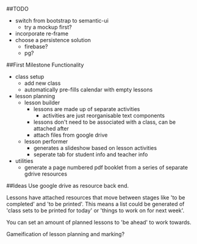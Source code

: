 ##TODO
+ switch from bootstrap to semantic-ui
  + try a mockup first?
+ incorporate re-frame
+ choose a persistence solution
  + firebase?
  + pg?

##First Milestone Functionality

+ class setup
  + add new class
  + automatically pre-fills calendar with empty lessons
+ lesson planning
  + lesson builder
    + lessons are made up of separate activities
      + activities are just reorganisable text components
    + lessons don't need to be associated with a class, can be attached after
    + attach files from google drive
  + lesson performer
    + generates a slideshow based on lesson activities
    + seperate tab for student info and teacher info
+ utilities
  + generate a page numbered pdf booklet from a series of separate gdrive resources

##Ideas
Use google drive as resource back end.

Lessons have attached resources that move between stages like 'to be completed' and 'to be printed'. This means a list could be generated of 'class sets to be printed for today' or 'things to work on for next week'.

You can set an amount of planned lessons to 'be ahead' to work towards.

Gameification of lesson planning and marking?
